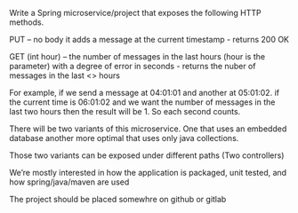 Write a Spring microservice/project that exposes the following HTTP methods.


PUT – no body it adds a message at the current timestamp - returns 200 OK

GET (int hour) – the number of messages in the last hours (hour is the parameter) with a degree of error in seconds - returns the nuber of messages in the last <<hour>> hours


For example, if we send a message at 04:01:01 and another at 05:01:02. if the current time is 06:01:02 and we want the number of messages in the last two hours then the result will be 1. So each second counts.


There will be two variants of this microservice. One that uses an embedded database another more optimal that uses only java collections.


Those two variants can be exposed under different paths (Two controllers)

We’re mostly interested in how the application is packaged, unit tested, and how spring/java/maven are used
  
  
The project should be placed somewhre on github or gitlab
